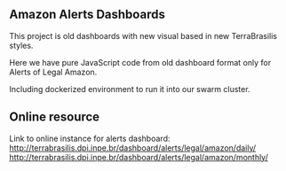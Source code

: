 ## Amazon Alerts Dashboards

This project is old dashboards with new visual based in new TerraBrasilis styles.

Here we have pure JavaScript code from old dashboard format only for Alerts of Legal Amazon.

Including dockerized environment to run it into our swarm cluster.

## Online resource


Link to online instance for alerts dashboard:
http://terrabrasilis.dpi.inpe.br/dashboard/alerts/legal/amazon/daily/
http://terrabrasilis.dpi.inpe.br/dashboard/alerts/legal/amazon/monthly/